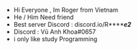  - Hi Everyone , Im Roger from Vietnam 
 - He / Him Need friend 
 - Best server Discord : discord.io/R*******e2***
 - Discord : Vũ Anh Khoa#0657
 - i only like study Programming
